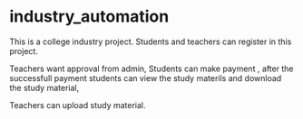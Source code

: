 # industry_automation

This is a college industry project.
Students and teachers can register in this project.

Teachers want approval from admin,
Students can make payment , after the successfull payment  students can view the study materils and download the study material,

Teachers can upload study material.
